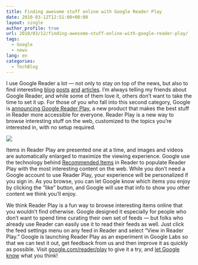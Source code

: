 ```yaml
---
title: Finding awesome stuff online with Google Reader Play
date: 2010-03-12T12:51:00+00:00
layout: single
author_profile: true
url: 2010/03/12/finding-awesome-stuff-online-with-google-reader-play/
tags:
  - Google
  - news
lang: en
categories: 
  - TechBlog
---
```

I use Google Reader a lot — not only to stay on top of the news, but also to find interesting [blog](http://www.booooooom.com/2010/03/03/balloon-sculptures-by-artist-hans-hemmert/) [posts](http://www.coolest-gadgets.com/20100308/jetpack/) [and](http://www.unplggd.com/unplggd/final-frame/final-frame-the-dreaded-404-error-110067?utm_source=feedburner&utm_medium=feed&utm_campaign=Feed:+apartmenttherapy/unplggd+%28Unplggd%29&utm_content=Google+Reader) [articles](http://blog.makezine.com/archive/2010/02/fire_breathing_snowman_is_standing.html). I’m always telling my friends about Google Reader, and while some of them love it, others don’t want to take the time to set it up. For those of you who fall into this second category, Google is [announcing Google Reader Play](http://googlereader.blogspot.com/2010/03/and-now-for-something-completely.html), a new product that makes the best stuff in Reader more accessible for everyone. Reader Play is a new way to browse interesting stuff on the web, customized to the topics you’re interested in, with no setup required.

[![](http://1.bp.blogspot.com/_vaUVXcmC3OI/S5ov7wmVdJI/AAAAAAAABQg/WabXjVotsq8/s400/play-video.png)](http://1.bp.blogspot.com/_vaUVXcmC3OI/S5ov7wmVdJI/AAAAAAAABQg/WabXjVotsq8/s1600-h/play-video.png)

Items in Reader Play are presented one at a time, and images and videos are automatically enlarged to maximize the viewing experience. Google use the technology behind [Recommended Items](http://www.google.com/support/reader/bin/answer.py?hl=en&answer=164681) in Reader to populate Reader Play with the most interesting content on the web. While you don’t need a Google account to use Reader Play, your experience will be personalized if you sign in. As you browse, you can let Google know which items you enjoy by clicking the “like” button, and Google will use that info to show you other content we think you’ll enjoy.

We think Reader Play is a fun way to browse interesting items online that you wouldn’t find otherwise. Google designed it especially for people who don’t want to spend time curating their own set of feeds — but folks who already use Reader can easily use it to read their feeds as well. Just click the feed settings menu on any feed in Reader and select “View in Reader Play.” Google is launching Reader Play as an experiment in Google Labs so that we can test it out, get feedback from us and then improve it as quickly as possible. Visit [google.com/reader/play](http://www.google.com/reader/play) to give it a try, and [let Google know](http://www.google.com/support/forum/p/reader?hl=en) what you think!
